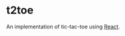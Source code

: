 # t2toe

An implementation of tic-tac-toe using [React][].

 [React]: http://facebook.github.io/react/
